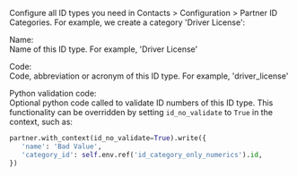 Configure all ID types you need in Contacts \> Configuration \> Partner
ID Categories. For example, we create a category 'Driver License':

Name:  
Name of this ID type. For example, 'Driver License'

Code:  
Code, abbreviation or acronym of this ID type. For example,
'driver_license'

Python validation code:  
Optional python code called to validate ID numbers of this ID type. This
functionality can be overridden by setting `id_no_validate` to `True` in
the context, such as:

``` python
partner.with_context(id_no_validate=True).write({
   'name': 'Bad Value',
   'category_id': self.env.ref('id_category_only_numerics').id,
})
```
